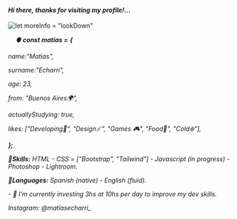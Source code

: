 
#### *Hi there, thanks for visiting my profile!...*
![*let moreInfo = "lookDown"*](https://i.pinimg.com/originals/22/26/a5/2226a53e0be2f56c78982ae08f493f3c.jpg)

      ***🫀 const matias =*** ***{***


*name:"Matias",*

*surname:"Echarri",*

*age: 23,*

*from: "Buenos Aires🌍",*

*actuallyStudying: true,*

*likes: ["Developing🌊​", "Design☄️", "Games 🎮", "Food🍜", "Cold❄️"],*

***};***

***📌Skills:*** *HTML - CSS = ["Bootstrap", "Tailwind"] - Javascript  (in progress) - Photoshop - Lightroom.*

***📌Languages:*** *Spanish (native) - English (fluid).*


*- 🔭 I’m currently investing 3hs at 10hs per day to improve my dev skills.* 

*Instagram: @matiasecharri_*










